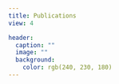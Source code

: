 ```yaml
---
title: Publications
view: 4

header:
  caption: ""
  image: ""
  background:
    color: rgb(240, 230, 180)
---
```

